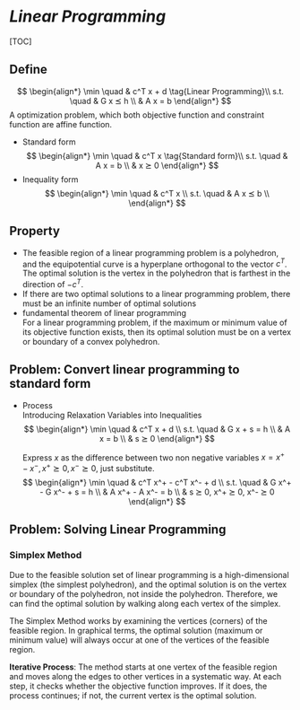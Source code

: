 # $Linear\ Programming$

[TOC]

## Define
$$
\begin{align*}
  \min \quad & c^T x + d  \tag{Linear Programming}\\
  s.t. \quad & G x ⪯ h  \\
    & A x = b
\end{align*}
$$
A optimization problem, which both objective function and constraint function are affine function.

- Standard form
  $$
  \begin{align*}
    \min \quad & c^T x  \tag{Standard form}\\
    s.t. \quad & A x = b  \\
      & x ⪰ 0
  \end{align*}
  $$
- Inequality form
  $$
  \begin{align*}
    \min \quad & c^T x  \\
    s.t. \quad & A x ⪯ b  \\
  \end{align*}
  $$

## Property

- The feasible region of a linear programming problem is a polyhedron, and the equipotential curve is a hyperplane orthogonal to the vector $c^T$. The optimal solution is the vertex in the polyhedron that is farthest in the direction of $-c^T$.
- If there are two optimal solutions to a linear programming problem, there must be an infinite number of optimal solutions
- fundamental theorem of linear programming  
  For a linear programming problem, if the maximum or minimum value of its objective function exists, then its optimal solution must be on a vertex or boundary of a convex polyhedron. 

## Problem: Convert linear programming to standard form

- Process  
  Introducing Relaxation Variables into Inequalities
  $$
  \begin{align*}
    \min \quad & c^T x + d  \\
    s.t. \quad & G x + s = h  \\
      & A x = b  \\
      & s ⪰ 0
  \end{align*}
  $$

  Express $x$ as the difference between two non negative variables $x = x^+ - x^-, x^+ ⪰ 0, x^- ⪰ 0$, just substitute.
  $$
  \begin{align*}
    \min \quad & c^T x^+ - c^T x^- + d  \\
    s.t. \quad & G x^+ - G x^- + s = h  \\
      & A x^+ - A x^- = b  \\
      & s ⪰ 0, x^+ ⪰ 0, x^- ⪰ 0
  \end{align*}
  $$

## Problem: Solving Linear Programming
### Simplex Method

Due to the feasible solution set of linear programming is a high-dimensional simplex (the simplest polyhedron), and the optimal solution is on the vertex or boundary of the polyhedron, not inside the polyhedron. Therefore, we can find the optimal solution by walking along each vertex of the simplex.

The Simplex Method works by examining the vertices (corners) of the feasible region. In graphical terms, the optimal solution (maximum or minimum value) will always occur at one of the vertices of the feasible region.

**Iterative Process**: The method starts at one vertex of the feasible region and moves along the edges to other vertices in a systematic way. At each step, it checks whether the objective function improves. If it does, the process continues; if not, the current vertex is the optimal solution.
